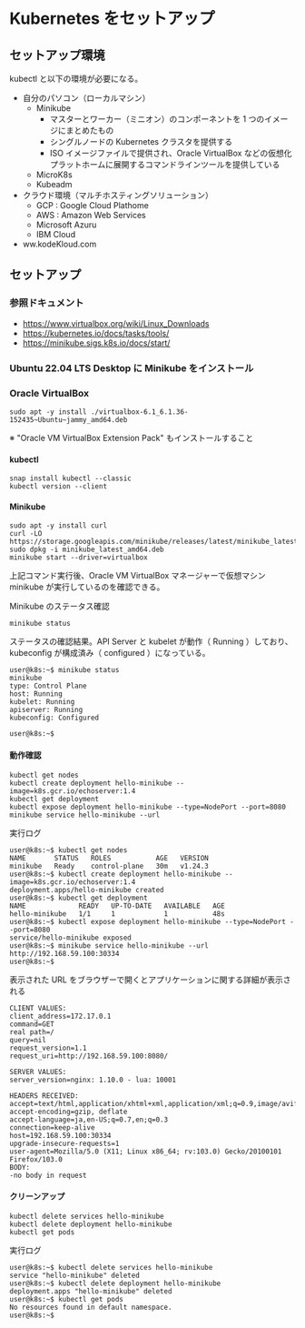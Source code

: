 # Kubernetes をセットアップ

## セットアップ環境
kubectl と以下の環境が必要になる。

- 自分のパソコン（ローカルマシン）  
  - Minikube
    - マスターとワーカー（ミニオン）のコンポーネントを 1 つのイメージにまとめたもの
    - シングルノードの Kubernetes クラスタを提供する
    - ISO イメージファイルで提供され、Oracle VirtualBox などの仮想化プラットホームに展開するコマンドラインツールを提供している
  - MicroK8s
  - Kubeadm
- クラウド環境（マルチホスティングソリューション）  
  - GCP : Google Cloud Plathome
  - AWS : Amazon Web Services
  - Microsoft Azuru
  - IBM Cloud
- ww.kodeKloud.com

## セットアップ
### 参照ドキュメント
  - https://www.virtualbox.org/wiki/Linux_Downloads
  - https://kubernetes.io/docs/tasks/tools/
  - https://minikube.sigs.k8s.io/docs/start/

### Ubuntu 22.04 LTS Desktop に Minikube をインストール
### Oracle VirtualBox
```
sudo apt -y install ./virtualbox-6.1_6.1.36-152435~Ubuntu~jammy_amd64.deb
```
※ "Oracle VM VirtualBox Extension Pack" もインストールすること
#### kubectl
```
snap install kubectl --classic
kubectl version --client
```
#### Minikube
```
sudo apt -y install curl
curl -LO https://storage.googleapis.com/minikube/releases/latest/minikube_latest_amd64.deb
sudo dpkg -i minikube_latest_amd64.deb
minikube start --driver=virtualbox
```
上記コマンド実行後、Oracle VM VirtualBox マネージャーで仮想マシン minikube が実行しているのを確認できる。

Minikube のステータス確認
```
minikube status
```
ステータスの確認結果。API Server と kubelet が動作（ Running ）しており、kubeconfig が構成済み（ configured ）になっている。
```
user@k8s:~$ minikube status
minikube
type: Control Plane
host: Running
kubelet: Running
apiserver: Running
kubeconfig: Configured

user@k8s:~$ 
```
#### 動作確認
```
kubectl get nodes
kubectl create deployment hello-minikube --image=k8s.gcr.io/echoserver:1.4
kubectl get deployment
kubectl expose deployment hello-minikube --type=NodePort --port=8080
minikube service hello-minikube --url
```
実行ログ
```
user@k8s:~$ kubectl get nodes
NAME       STATUS   ROLES           AGE   VERSION
minikube   Ready    control-plane   30m   v1.24.3
user@k8s:~$ kubectl create deployment hello-minikube --image=k8s.gcr.io/echoserver:1.4
deployment.apps/hello-minikube created
user@k8s:~$ kubectl get deployment
NAME             READY   UP-TO-DATE   AVAILABLE   AGE
hello-minikube   1/1     1            1           48s
user@k8s:~$ kubectl expose deployment hello-minikube --type=NodePort --port=8080
service/hello-minikube exposed
user@k8s:~$ minikube service hello-minikube --url
http://192.168.59.100:30334
user@k8s:~$ 
```
表示された URL をブラウザーで開くとアプリケーションに関する詳細が表示される
```
CLIENT VALUES:
client_address=172.17.0.1
command=GET
real path=/
query=nil
request_version=1.1
request_uri=http://192.168.59.100:8080/

SERVER VALUES:
server_version=nginx: 1.10.0 - lua: 10001

HEADERS RECEIVED:
accept=text/html,application/xhtml+xml,application/xml;q=0.9,image/avif,image/webp,*/*;q=0.8
accept-encoding=gzip, deflate
accept-language=ja,en-US;q=0.7,en;q=0.3
connection=keep-alive
host=192.168.59.100:30334
upgrade-insecure-requests=1
user-agent=Mozilla/5.0 (X11; Linux x86_64; rv:103.0) Gecko/20100101 Firefox/103.0
BODY:
-no body in request
```
#### クリーンアップ
```
kubectl delete services hello-minikube
kubectl delete deployment hello-minikube
kubectl get pods
```
実行ログ
```
user@k8s:~$ kubectl delete services hello-minikube
service "hello-minikube" deleted
user@k8s:~$ kubectl delete deployment hello-minikube
deployment.apps "hello-minikube" deleted
user@k8s:~$ kubectl get pods
No resources found in default namespace.
user@k8s:~$ 
```